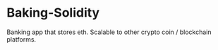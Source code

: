 # Baking-Solidity
Banking app that stores eth. Scalable to other crypto coin / blockchain platforms.
